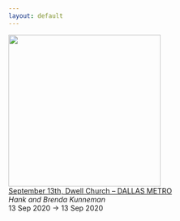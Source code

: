 ```yaml
---
layout: default
---
```


<a target='_blank' href='https://hankandbrenda.org/event/september-13th-dwell-church-dallas-metro/'><img style='width:300px;height:auto;' src='/prophetic-events/assets/img/no_image.gif'></a><br><a target='_blank' href='https://hankandbrenda.org/event/september-13th-dwell-church-dallas-metro/'>
		September 13th, Dwell Church – DALLAS METRO	</a><br><i>Hank and Brenda Kunneman</i><br>13 Sep 2020 -> 13 Sep 2020<br><br>